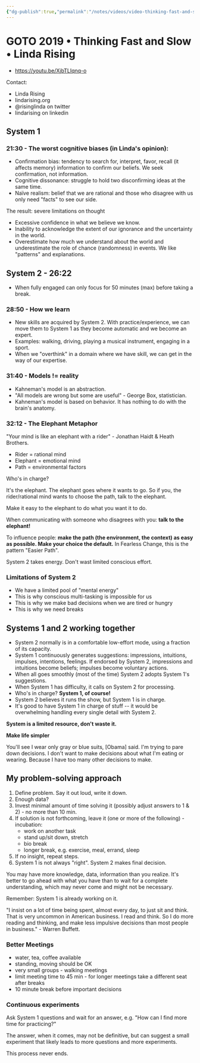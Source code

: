 ```yaml
---
{"dg-publish":true,"permalink":"/notes/videos/video-thinking-fast-and-slow-goto-2019/","dgHomeLink":true,"dgPassFrontmatter":false}
---
```


# GOTO 2019 • Thinking Fast and Slow • Linda Rising

- <https://youtu.be/XjbTLIqnq-o>

Contact:

- Linda Rising
- lindarising.org
- @risinglinda on twitter
- lindarising on linkedin

## System 1

### 21:30 - The worst cognitive biases (in Linda's opinion):

- Confirmation bias: tendency to search for, interpret, favor, recall (it affects memory) information to confirm our beliefs. We seek confirmation, not information.
- Cognitive dissonance: struggle to hold two disconfirming ideas at the same time.
- Naïve realism: belief that we are rational and those who disagree with us only need "facts" to see our side.

The result: severe limitations on thought

- Excessive confidence in what we believe we know.
- Inability to acknowledge the extent of our ignorance and the uncertainty in the world.
- Overestimate how much we understand about the world and underestimate the role of chance (randomness) in events. We like "patterns" and explanations.


## System 2 - 26:22

- When fully engaged can only focus for 50 minutes (max) before taking a break.

### 28:50 - How we learn

- New skills are acquired by System 2. With practice/experience, we can move them to System 1 as they become automatic and we become an expert.
- Examples: walking, driving, playing a musical instrument, engaging in a sport.
- When we "overthink" in a domain where we have skill, we can get in the way of our expertise.


### 31:40 - Models != reality

- Kahneman's model is an abstraction.
- "All models are wrong but some are useful" - George Box, statistician.
- Kahneman's model is based on behavior. It has nothing to do with the brain's anatomy.

### 32:12 - The Elephant Metaphor

"Your mind is like an elephant with a rider" - Jonathan Haidt & Heath Brothers.

- Rider = rational mind
- Elephant = emotional mind
- Path = environmental factors

Who's in charge?

It's the elephant. The elephant goes where it wants to go. So if you, the rider/rational mind wants to choose the path, talk to the elephant.

Make it easy to the elephant to do what you want it to do.

When communicating with someone who disagrees with you: **talk to the elephant!**

To influence people: **make the path (the environment, the context) as easy as possible. Make your choice the default.** In Fearless Change, this is the pattern "Easier Path".

System 2 takes energy. Don't wast limited conscious effort.

### Limitations of System 2

- We have a limited pool of "mental energy"
- This is why conscious multi-tasking is impossible for us
- This is why we make bad decisions when we are tired or hungry
- This is why we need breaks


## Systems 1 and 2 working together

- System 2 normally is in a comfortable low-effort mode, using a fraction of its capacity.
- System 1 continuously generates suggestions: impressions, intuitions, impulses, intentions, feelings. If endorsed by System 2, impressions and intuitions become beliefs; impulses become voluntary actions.
- When all goes smoothly (most of the time) System 2 adopts System 1's suggestions.
- When System 1 has difficulty, it calls on System 2 for processing.
- Who's in charge? **System 1, of course!**
- System 2 believes it runs the show, but System 1 is in charge.
- It's good to have System 1 in charge of stuff -- it would be overwhelming handling every single detail with System 2.

__**System is a limited resource, don't waste it.**__


**Make life simpler**

You'll see I wear only gray or blue suits, [Obama] said. I'm trying to pare down decisions. I don't want to make decisions about what I'm eating or wearing. Because I have too many other decisions to make.


## My problem-solving approach

1. Define problem. Say it out loud, write it down.
2. Enough data?
3. Invest minimal amount of time solving it (possibly adjust answers to 1 & 2) - no more than 10 min.
4. If solution is not forthcoming, leave it (one or more of the following) - incubation:
    - work on another task
    - stand up/sit down, stretch
    - bio break
    - longer break, e.g. exercise, meal, errand, sleep
5. If no insight, repeat steps.
6. System 1 is not always "right". System 2 makes final decision.

You may have more knowledge, data, information than you realize. It's better to go ahead with what you have than to wait for a complete understanding, which may never come and might not be necessary.

Remember: System 1 is already working on it.

"I insist on a lot of time being spent, almost every day, to just sit and think. That is very uncommon in American business. I read and think. So I do more reading and thinking, and make less impulsive decisions than most people in business." - Warren Buffett.


### Better Meetings

- water, tea, coffee available
- standing, moving should be OK
- very small groups - walking meetings
- limit meeting time to 45 min - for longer meetings take a different seat after breaks
- 10 minute break before important decisions


### Continuous experiments

Ask System 1 questions and wait for an answer, e.g. "How can I find more time for practicing?"

The answer, when it comes, may not be definitive, but can suggest a small experiment that likely leads to more questions and more experiments.

This process never ends.




